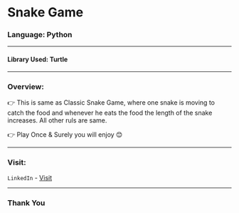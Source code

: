 # Snake Game
### Language: Python 

---

#### Library Used: Turtle

--- 

### Overview:

👉 This is same as Classic Snake Game, where one snake is moving to catch the food and whenever he eats the food the length of the snake increases. All other ruls are same.

👉 Play Once & Surely you will enjoy 😊 

---

### Visit:

`LinkedIn` - [Visit](https://linkedin.com/in/anshmnsoni)

---

### Thank You
